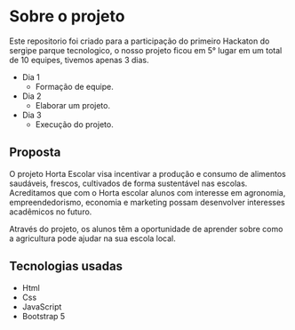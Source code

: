 # Sobre o projeto

Este repositorio foi criado para a participação do primeiro Hackaton do sergipe parque tecnologico, o nosso projeto ficou em 5° lugar em um total de 10 equipes, tivemos apenas 3 dias.

- Dia 1
  - Formação de equipe.
- Dia 2
  - Elaborar um projeto.
- Dia 3
  - Execução do projeto.   

## Proposta

O projeto Horta Escolar visa incentivar a produção e consumo de alimentos saudáveis, frescos, cultivados de forma sustentável nas escolas. Acreditamos que com o Horta escolar alunos  com interesse em agronomia, empreendedorismo, economia e marketing possam desenvolver interesses acadêmicos no futuro.
 
Através do projeto, os alunos têm a oportunidade de aprender sobre como a agricultura pode ajudar na sua escola local.

## Tecnologias usadas

- Html
- Css
- JavaScript
- Bootstrap 5
